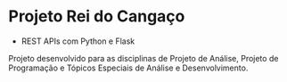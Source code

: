 # Projeto Rei do Cangaço

- REST APIs com Python e Flask

Projeto desenvolvido para as disciplinas de Projeto de Análise, Projeto de Programação e Tópicos Especiais de Análise e Desenvolvimento.
